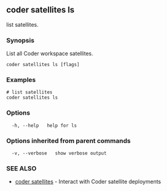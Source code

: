 ## coder satellites ls

list satellites.

### Synopsis

List all Coder workspace satellites.

```
coder satellites ls [flags]
```

### Examples

```
# list satellites
coder satellites ls
```

### Options

```
  -h, --help   help for ls
```

### Options inherited from parent commands

```
  -v, --verbose   show verbose output
```

### SEE ALSO

* [coder satellites](coder_satellites.md)	 - Interact with Coder satellite deployments

